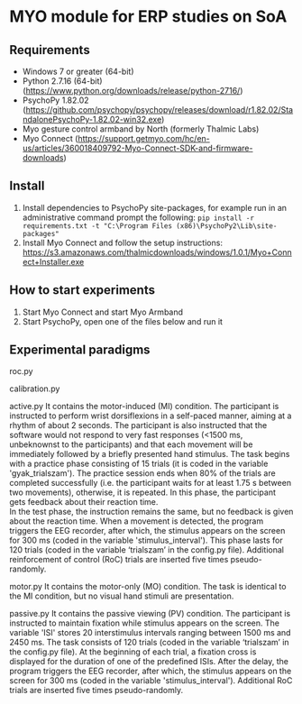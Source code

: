 
# MYO module for ERP studies on SoA  
  
## Requirements
  
- Windows 7 or greater (64-bit)
- Python 2.7.16 (64-bit) (https://www.python.org/downloads/release/python-2716/)
- PsychoPy 1.82.02 (https://github.com/psychopy/psychopy/releases/download/r1.82.02/StandalonePsychoPy-1.82.02-win32.exe)
- Myo gesture control armband by North (formerly Thalmic Labs)
- Myo Connect (https://support.getmyo.com/hc/en-us/articles/360018409792-Myo-Connect-SDK-and-firmware-downloads)

## Install
  
1. Install dependencies to PsychoPy site-packages, for example run in an administrative command prompt the following: `pip install -r requirements.txt -t "C:\Program Files (x86)\PsychoPy2\Lib\site-packages"`
2. Install Myo Connect and follow the setup instructions: https://s3.amazonaws.com/thalmicdownloads/windows/1.0.1/Myo+Connect+Installer.exe

## How to start experiments

1. Start Myo Connect and start Myo Armband
2. Start PsychoPy, open one of the files below and run it

## Experimental paradigms  

roc.py

calibration.py

active.py
It contains the motor-induced (MI) condition. The participant is instructed to perform wrist dorsiflexions in a self-paced manner, aiming at a rhythm of about 2 seconds. The participant is also instructed that the software would not respond to very fast responses (<1500 ms, unbeknownst to the participants) and that each movement will be immediately followed by a briefly presented hand stimulus. The task begins with a practice phase consisting of 15 trials (it is coded in the variable 'gyak_trialszam'). The practice session ends when 80% of the trials are completed successfully (i.e. the participant waits for at least 1.75 s between two movements), otherwise, it is repeated. In this phase, the participant gets feedback about their reaction time.  
In the test phase, the instruction remains the same, but no feedback is given about the reaction time. When a movement is detected, the program triggers the EEG recorder, after which, the stimulus appears on the screen for 300 ms (coded in the variable 'stimulus_interval'). This phase lasts for 120 trials (coded in the variable ‘trialszam’ in the config.py file). Additional reinforcement of control (RoC) trials are inserted five times pseudo-randomly.  

motor.py
It contains the motor-only (MO) condition. The task is identical to the MI condition, but no visual hand stimuli are presentation.  

passive.py
It contains the passive viewing (PV) condition. The participant is instructed to maintain fixation while stimulus appears on the screen. The variable 'ISI' stores 20 interstimulus intervals ranging between 1500 ms and 2450 ms. The task consists of 120 trials (coded in the variable ‘trialszam’ in the config.py file). At the beginning of each trial, a fixation cross is displayed for the duration of one of the predefined ISIs. After the delay, the program triggers the EEG recorder, after which, the stimulus appears on the screen for 300 ms (coded in the variable 'stimulus_interval'). Additional RoC trials are inserted five times pseudo-randomly.  

